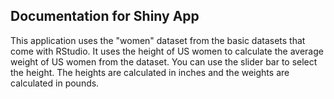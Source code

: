 ## Documentation for Shiny App  
This application uses the "women" dataset from the basic datasets that come with RStudio. It uses the height of US women to calculate the average weight of US women from the dataset. You can use the slider bar to select the height. The heights are calculated in inches and the weights are calculated in pounds.
